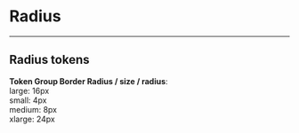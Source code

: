 
# Radius

---

## Radius tokens

  
**Token Group Border Radius / size / radius**:    
large: 16px  
small: 4px  
medium: 8px  
xlarge: 24px  
